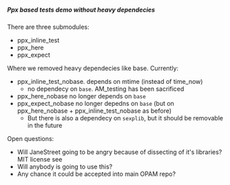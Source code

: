 ##### Ppx based tests demo without heavy dependecies

There are three submodules:
  * ppx_inline_test
  * ppx_here
  * ppx_expect


Where we removed heavy dependecies like base.
Currently:

  * ppx_inline_test_nobase. depends on mtime (instead of time_now)
    * no dependecy on `base`. AM_testing has been sacrificed
  * ppx_here_nobase no longer depends on `base`
  * ppx_expect_nobase no longer depedns on `base` (but on ppx_here_nobase + ppx_inline_test_nobase as before)
    * But there is also a dependecy on `sexplib`, but it should be removable in the future


Open questions:
* Will JaneStreet going to be angry because of dissecting of it's libraries? MIT license see
* Will anybody is going to use this?
* Any chance it could be accepted into main OPAM repo?
